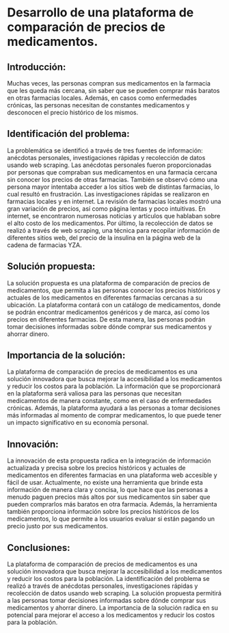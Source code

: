 # Desarrollo de una plataforma de comparación de precios de medicamentos.

## Introducción:

Muchas veces, las personas compran sus medicamentos en la farmacia que les queda más cercana, sin saber que se pueden comprar más baratos en otras farmacias locales. Además, en casos como enfermedades crónicas, las personas necesitan de constantes medicamentos y desconocen el precio histórico de los mismos.

## Identificación del problema:

La problemática se identificó a través de tres fuentes de información: anécdotas personales, investigaciones rápidas y recolección de datos usando web scraping. Las anécdotas personales fueron proporcionadas por personas que compraban sus medicamentos en una farmacia cercana sin conocer los precios de otras farmacias. También se observó cómo una persona mayor intentaba acceder a los sitios web de distintas farmacias, lo cual resultó en frustración. Las investigaciones rápidas se realizaron en farmacias locales y en internet. La revisión de farmacias locales mostró una gran variación de precios, así como página lentas y poco intuitivas. En internet, se encontraron numerosas noticias y artículos que hablaban sobre el alto costo de los medicamentos. Por último, la recolección de datos se realizó a través de web scraping, una técnica para recopilar información de diferentes sitios web, del precio de la insulina en la página web de la cadena de farmacias YZA.

## Solución propuesta:

La solución propuesta es una plataforma de comparación de precios de medicamentos, que permita a las personas conocer los precios históricos y actuales de los medicamentos en diferentes farmacias cercanas a su ubicación. La plataforma contará con un catálogo de medicamentos, donde se podrán encontrar medicamentos genéricos y de marca, así como los precios en diferentes farmacias. De esta manera, las personas podrán tomar decisiones informadas sobre dónde comprar sus medicamentos y ahorrar dinero.

## Importancia de la solución:

La plataforma de comparación de precios de medicamentos es una solución innovadora que busca mejorar la accesibilidad a los medicamentos y reducir los costos para la población. La información que se proporcionará en la plataforma será valiosa para las personas que necesitan medicamentos de manera constante, como en el caso de enfermedades crónicas. Además, la plataforma ayudará a las personas a tomar decisiones más informadas al momento de comprar medicamentos, lo que puede tener un impacto significativo en su economía personal.

## Innovación:

La innovación de esta propuesta radica en la integración de información actualizada y precisa sobre los precios históricos y actuales de medicamentos en diferentes farmacias en una plataforma web accesible y fácil de usar. Actualmente, no existe una herramienta que brinde esta información de manera clara y concisa, lo que hace que las personas a menudo paguen precios más altos por sus medicamentos sin saber que pueden comprarlos más baratos en otra farmacia. Además, la herramienta también proporciona información sobre los precios históricos de los medicamentos, lo que permite a los usuarios evaluar si están pagando un precio justo por sus medicamentos.

## Conclusiones:

La plataforma de comparación de precios de medicamentos es una solución innovadora que busca mejorar la accesibilidad a los medicamentos y reducir los costos para la población. La identificación del problema se realizó a través de anécdotas personales, investigaciones rápidas y recolección de datos usando web scraping. La solución propuesta permitirá a las personas tomar decisiones informadas sobre dónde comprar sus medicamentos y ahorrar dinero. La importancia de la solución radica en su potencial para mejorar el acceso a los medicamentos y reducir los costos para la población.
